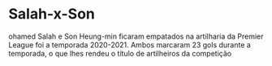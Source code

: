 # Salah-x-Son
ohamed Salah e Son Heung-min ficaram empatados na artilharia da Premier League foi a temporada 2020-2021. Ambos marcaram 23 gols durante a temporada, o que lhes rendeu o título de artilheiros da competição
